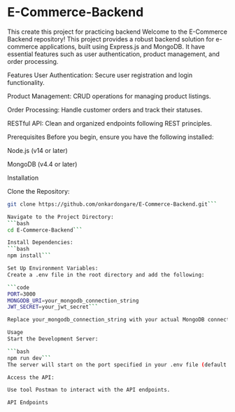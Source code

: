 # E-Commerce-Backend
This create this project for practicing backend
Welcome to the E-Commerce Backend repository! This project provides a robust backend solution for e-commerce applications, built using Express.js and MongoDB. It have essential features such as user authentication, product management, and order processing.

Features
User Authentication: Secure user registration and login functionality.

Product Management: CRUD operations for managing product listings.

Order Processing: Handle customer orders and track their statuses.

RESTful API: Clean and organized endpoints following REST principles.

Prerequisites
Before you begin, ensure you have the following installed:

Node.js (v14 or later)

MongoDB (v4.4 or later)

Installation

Clone the Repository:
```bash
git clone https://github.com/onkardongare/E-Commerce-Backend.git```

Navigate to the Project Directory:
```bash
cd E-Commerce-Backend```

Install Dependencies:
```bash
npm install```

Set Up Environment Variables:
Create a .env file in the root directory and add the following:

```code
PORT=3000
MONGODB_URI=your_mongodb_connection_string
JWT_SECRET=your_jwt_secret```

Replace your_mongodb_connection_string with your actual MongoDB connection string and your_jwt_secret with a secure secret key for JWT authentication.

Usage
Start the Development Server:

```bash
npm run dev```
The server will start on the port specified in your .env file (default is 3000).

Access the API:

Use tool Postman to interact with the API endpoints.

API Endpoints
